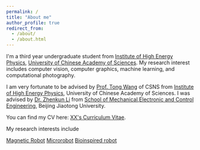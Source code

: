 ```yaml
---
permalink: /
title: "About me"
author_profile: true
redirect_from: 
  - /about/
  - /about.html
---
```


I'm a third year undergraduate student from [Institute of High Energy Physics](https://www.ihep.ac.cn/), [University of Chinese Academy of Sciences](https://www.ucas.edu.cn/). My research interest includes computer vision, computer graphics, machine learning, and computational photography.

I am very fortunate to be advised by [Prof. Tong Wang](https://people.ucas.ac.cn/~0060921) of CSNS from [Institute of High Energy Physics](https://www.ihep.ac.cn/), University of Chinese Academy of Sciences. I was advised by [Dr. Zhenkun Li](https://faculty.bjtu.edu.cn/mece/9722.html) from [School of Mechanical,Electronic and Control Engineering](https://mece.bjtu.edu.cn//cms/), Beijing Jiaotong University.

You can find my CV here: [XX's Curriculum Vitae](../assets/Curriculum_Vitae.pdf).



My research interests include

[Magnetic Robot](https://scholar.google.com.hk/citations?hl=zh-CN&view_op=search_authors&mauthors=label%3AMagnetic_Robot&btnG=)
[Microrobot](https://scholar.google.com.hk/citations?hl=zh-CN&view_op=search_authors&mauthors=label:microrobot)
[Bioinspired robot](https://scholar.google.com.hk/citations?hl=zh-CN&view_op=search_authors&mauthors=label:bioinspired_robot)
